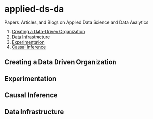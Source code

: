 # applied-ds-da
Papers, Articles, and Blogs on Applied Data Science and Data Analytics


1. [Creating a Data-Driven Organization](#Creating_a_Data_Driven_Organization)
2. [Data Infrastructure](#data_infrastructure)
3. [Experimentation](#Experimentation)
4. [Causal Inference](#Causal_Inference)

## Creating a Data Driven Organization

## Experimentation

## Causal Inference

## Data Infrastructure
